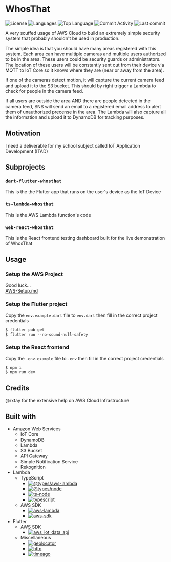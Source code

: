 # WhosThat

![License](https://img.shields.io/github/license/zS1L3NT/whosthat?style=for-the-badge) ![Languages](https://img.shields.io/github/languages/count/zS1L3NT/whosthat?style=for-the-badge) ![Top Language](https://img.shields.io/github/languages/top/zS1L3NT/whosthat?style=for-the-badge) ![Commit Activity](https://img.shields.io/github/commit-activity/y/zS1L3NT/whosthat?style=for-the-badge) ![Last commit](https://img.shields.io/github/last-commit/zS1L3NT/whosthat?style=for-the-badge)

A very scuffed usage of AWS Cloud to build an extremely simple security system that probably shouldn't be used in production.

The simple idea is that you should have many areas registered with this system. Each area can have multiple cameras and multiple users authorized to be in the area. These users could be security guards or administrators. The location of these users will be constantly sent out from their device via MQTT to IoT Core so it knows where they are (near or away from the area).

If one of the cameras detect motion, it will capture the current camera feed and upload it to the S3 bucket. This should by right trigger a Lambda to check for people in the camera feed.

If all users are outside the area AND there are people detected in the camera feed, SNS will send an email to a registered email address to alert them of unauthorized precense in the area. The Lambda will also capture all the information and upload it to DynamoDB for tracking purposes.

## Motivation

I need a deliverable for my school subject called IoT Application Development (ITAD)

## Subprojects

### `dart-flutter-whosthat`

This is the the Flutter app that runs on the user's device as the IoT Device

### `ts-lambda-whosthat`

This is the AWS Lambda function's code

### `web-react-whosthat`

This is the React frontend testing dashboard built for the live demonstration of WhosThat

## Usage

### Setup the AWS Project

Good luck... <br>
[AWS-Setup.md](AWS-Setup.md)

### Setup the Flutter project

Copy the `env.example.dart` file to `env.dart` then fill in the correct project credentials

```
$ flutter pub get
$ flutter run --no-sound-null-safety
```

### Setup the React frontend

Copy the `.env.example` file to `.env` then fill in the correct project credentials

```
$ npm i
$ npm run dev
```

## Credits

@rxtay for the extensive help on AWS Cloud Infrastructure

## Built with

-   Amazon Web Services
    -   IoT Core
    -   DynamoDB
    -   Lambda
    -   S3 Bucket
    -   API Gateway
    -   Simple Notification Service
    -   Rekognition
-   Lambda
    -   TypeScript
        -   [![@types/aws-lambda](https://img.shields.io/github/package-json/dependency-version/zS1L3NT/whosthat/dev/@types/aws-lambda?style=flat-square&filename=ts-lambda-whosthat%2Fpackage.json)](https://npmjs.com/package/@types/aws-lambda)
        -   [![@types/node](https://img.shields.io/github/package-json/dependency-version/zS1L3NT/whosthat/dev/@types/node?style=flat-square&filename=ts-lambda-whosthat%2Fpackage.json)](https://npmjs.com/package/@types/node)
        -   [![ts-node](https://img.shields.io/github/package-json/dependency-version/zS1L3NT/whosthat/dev/ts-node?style=flat-square&filename=ts-lambda-whosthat%2Fpackage.json)](https://npmjs.com/package/ts-node)
        -   [![typescript](https://img.shields.io/github/package-json/dependency-version/zS1L3NT/whosthat/dev/typescript?style=flat-square&filename=ts-lambda-whosthat%2Fpackage.json)](https://npmjs.com/package/typescript)
    -   AWS SDK
        -   [![aws-lambda](https://img.shields.io/github/package-json/dependency-version/zS1L3NT/whosthat/aws-lambda?style=flat-square&filename=ts-lambda-whosthat%2Fpackage.json)](https://npmjs.com/package/aws-lambda)
        -   [![aws-sdk](https://img.shields.io/github/package-json/dependency-version/zS1L3NT/whosthat/aws-sdk?style=flat-square&filename=ts-lambda-whosthat%2Fpackage.json)](https://npmjs.com/package/aws-sdk)
-   Flutter
    -   AWS SDK
        -   [![aws_iot_data_api](https://img.shields.io/badge/aws__iot__data__api-%5E0.2.0-blue?style=flat-square)](https://pub.dev/packages/aws_iot_data_api/versions/0.2.0)
    -   Miscellaneous
        -   [![geolocator](https://img.shields.io/badge/geolocator-%5E9.0.2-blue?style=flat-square)](https://pub.dev/packages/geolocator/versions/9.0.2)
        -   [![http](https://img.shields.io/badge/http-%5E0.12.0-blue?style=flat-square)](https://pub.dev/packages/http/versions/0.12.0)
        -   [![timeago](https://img.shields.io/badge/timeago-%5E3.2.2-blue?style=flat-square)](https://pub.dev/packages/timeago/versions/3.2.2)
